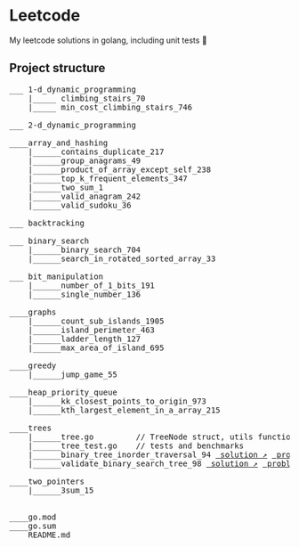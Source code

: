 # Leetcode
My leetcode solutions in golang, including unit tests 🔬


## Project structure
<pre>
___ 1-d_dynamic_programming
    |_____ climbing_stairs_70 
    |_____ min_cost_climbing_stairs_746

___ 2-d_dynamic_programming

____array_and_hashing 
    |______contains_duplicate_217
    |______group_anagrams_49
    |______product_of_array_except_self_238
    |______top_k_frequent_elements_347
    |______two_sum_1
    |______valid_anagram_242
    |______valid_sudoku_36

___ backtracking 

___ binary_search 
    |______binary_search_704
    |______search_in_rotated_sorted_array_33

___ bit_manipulation 
    |______number_of_1_bits_191
    |______single_number_136

____graphs 
    |______count_sub_islands_1905
    |______island_perimeter_463
    |______ladder_length_127
    |______max_area_of_island_695

____greedy 
    |______jump_game_55

____heap_priority_queue 
    |______kk_closest_points_to_origin_973
    |______kth_largest_element_in_a_array_215

____trees 
    |______tree.go         // TreeNode struct, utils functions
    |______tree_test.go    // tests and benchmarks 
    |______binary_tree_inorder_traversal_94 <a href="https://github.com/aliml92/leetcode/blob/404006c923a3eefa65b735cee70cd85d7d88eb00/trees/binary_tree_inorder_traversal_94/solution.go" target="_blank" rel="noopener noreferrer"> solution &#8599;</a> <a href="https://leetcode.com/problems/binary-tree-inorder-traversal/" target="_blank" rel="noopener noreferrer"> problem &#8599;</a>
    |______validate_binary_search_tree_98 <a href="https://github.com/aliml92/leetcode/blob/cad889cea1c74b291479ce245c10a37d5bbad484/trees/validate_binary_search_tree_98/solution.go" target="_blank" rel="noopener noreferrer"> solution &#8599;</a> <a href="https://leetcode.com/problems/validate-binary-search-tree/" target="_blank" rel="noopener noreferrer"> problem &#8599;</a>

____two_pointers
    |______3sum_15


____go.mod
____go.sum
____README.md
</pre>

